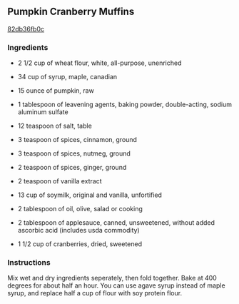 ## Pumpkin Cranberry Muffins

[82db36fb0c](http://www.food.com/recipe/pumpkin-cranberry-muffins-223214)

### Ingredients

 - 2 1/2 cup of wheat flour, white, all-purpose, unenriched

 - 34 cup of syrup, maple, canadian

 - 15 ounce of pumpkin, raw

 - 1 tablespoon of leavening agents, baking powder, double-acting, sodium aluminum sulfate

 - 12 teaspoon of salt, table

 - 3 teaspoon of spices, cinnamon, ground

 - 3 teaspoon of spices, nutmeg, ground

 - 2 teaspoon of spices, ginger, ground

 - 2 teaspoon of vanilla extract

 - 13 cup of soymilk, original and vanilla, unfortified

 - 2 tablespoon of oil, olive, salad or cooking

 - 2 tablespoon of applesauce, canned, unsweetened, without added ascorbic acid (includes usda commodity)

 - 1 1/2 cup of cranberries, dried, sweetened

### Instructions

Mix wet and dry ingredients seperately, then fold together. Bake at 400 degrees for about half an hour. You can use agave syrup instead of maple syrup, and replace half a cup of flour with soy protein flour.